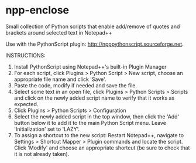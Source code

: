 # npp-enclose
Small collection of Python scripts that enable add/remove of quotes and brackets around selected text in Notepad++

Use with the PythonScript plugin: http://npppythonscript.sourceforge.net.

INSTRUCTIONS:
1. Install PythonScript using Notepad++'s built-in Plugin Manager
2. For each script, click Plugins > Python Script > New script, choose an appropriate file name and click 'Save'.
3. Paste the code, modify if needed and save the file.
4. Select some text in an open file, click Plugins > Python Scripts > Scripts and click on the newly added script name to verify that it works as expected.
5. Click Plugins > Python Scripts > Configuration
6. Select the newly added script in the top window, then click the 'Add' button below it to add it to the main Python Script menu. Leave 'Initialization' set to 'LAZY'.
7. To assign a shortcut to the new script: Restart Notepad++, navigate to Settings > Shortcut Mapper > Plugin commands and locate the script. Click 'Modify' and choose an appropriate shortcut (be sure to check that it is not already taken).
